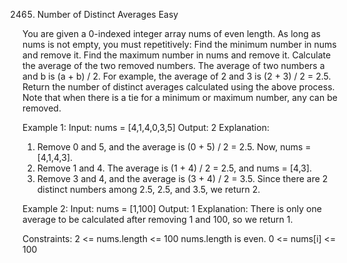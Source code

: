 2465. Number of Distinct Averages
Easy

You are given a 0-indexed integer array nums of even length.
As long as nums is not empty, you must repetitively:
Find the minimum number in nums and remove it.
Find the maximum number in nums and remove it.
Calculate the average of the two removed numbers.
The average of two numbers a and b is (a + b) / 2.
For example, the average of 2 and 3 is (2 + 3) / 2 = 2.5.
Return the number of distinct averages calculated using the above process.
Note that when there is a tie for a minimum or maximum number, any can be removed.

Example 1:
Input: nums = [4,1,4,0,3,5]
Output: 2
Explanation:
1. Remove 0 and 5, and the average is (0 + 5) / 2 = 2.5. Now, nums = [4,1,4,3].
2. Remove 1 and 4. The average is (1 + 4) / 2 = 2.5, and nums = [4,3].
3. Remove 3 and 4, and the average is (3 + 4) / 2 = 3.5.
Since there are 2 distinct numbers among 2.5, 2.5, and 3.5, we return 2.

Example 2:
Input: nums = [1,100]
Output: 1
Explanation:
There is only one average to be calculated after removing 1 and 100, so we return 1.
 
Constraints:
2 <= nums.length <= 100
nums.length is even.
0 <= nums[i] <= 100
